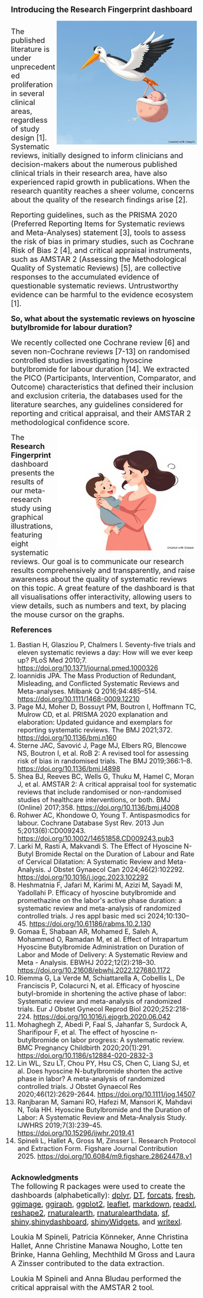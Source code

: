 ## Introducing the Research Fingerprint dashboard 

<img src="./www/stork_with_baby.jpg" alt="Example" width="380" height="335" align="right"/>
<br>
<span style="font-size: 20px;">The published literature is under unprecedented proliferation in several clinical areas, regardless of study design [1].</span> 
<span style="font-size: 20px;">Systematic reviews, initially designed to inform clinicians and decision-makers about the numerous published clinical trials in their research area, 
have also experienced rapid growth in publications.</span> 
<span style="font-size: 20px;">When the research quantity reaches a sheer volume, concerns about the quality of the research findings arise [2].</span> 
<br><br>
<span style="font-size: 20px;">Reporting guidelines, such as the PRISMA 2020 (Preferred Reporting Items for Systematic reviews and Meta-Analyses) statement [3], 
tools to assess the risk of bias in primary studies, such as Cochrane Risk of Bias 2 [4], and critical appraisal instruments, 
such as AMSTAR 2 (Assessing the Methodological Quality of Systematic Reviews) [5], are collective responses to the accumulated evidence of questionable systematic reviews. 
Untrustworthy evidence can be harmful to the evidence ecosystem [1].</span>  
<br><br>
<span style="font-size: 20px;"><strong>So, what about the systematic reviews on hyoscine butylbromide for labour duration?</strong></span> 
<br><br>
<span style="font-size: 20px;">We recently collected one Cochrane review [6] and seven non-Cochrane reviews [7-13] on randomised controlled studies investigating hyoscine butylbromide for labour duration [14]. 
We extracted the PICO (Participants, Intervention, Comparator, and Outcome) characteristics that defined their inclusion and exclusion criteria, the databases used for the literature searches, 
any guidelines considered for reporting and critical appraisal, and their AMSTAR 2 methodological confidence score.</span> 
<br>
<img src="./www/mother_baby.png" alt="Example" width="380" height="335" align="right"/>
<br>
<span style="font-size: 20px;">The <strong>Research Fingerprint</strong> dashboard presents the results of our meta-research study using graphical illustrations, featuring eight systematic reviews. 
Our goal is to communicate our research results comprehensively and transparently, and raise awareness about the quality of systematic reviews on this topic. 
A great feature of the dashboard is that all visualisations offer interactivity, allowing users to view details, such as numbers and text, by placing the mouse cursor on the graphs.</span> 
<br><br>
<span style="font-size: 20px;"><strong>References</strong></span> 
<br>
<ol style="font-size: 18px; margin-left: 0; padding-left: 18px;">
<li>Bastian H, Glasziou P, Chalmers I. Seventy-five trials and eleven systematic reviews a day: How will we ever keep up? PLoS Med 2010;7. <a href="https://doi.org/10.1371/journal.pmed.1000326">https://doi.org/10.1371/journal.pmed.1000326</a></li>
<li>Ioannidis JPA. The Mass Production of Redundant, Misleading, and Conflicted Systematic Reviews and Meta-analyses. Milbank Q 2016;94:485–514. <a href="https://doi.org/10.1111/1468-0009.12210">https://doi.org/10.1111/1468-0009.12210</a></li>
<li>Page MJ, Moher D, Bossuyt PM, Boutron I, Hoffmann TC, Mulrow CD, et al. PRISMA 2020 explanation and elaboration: Updated guidance and exemplars for reporting systematic reviews. The BMJ 2021;372. <a href="https://doi.org/10.1136/bmj.n160">https://doi.org/10.1136/bmj.n160</a></li>
<li>Sterne JAC, Savović J, Page MJ, Elbers RG, Blencowe NS, Boutron I, et al. RoB 2: A revised tool for assessing risk of bias in randomised trials. The BMJ 2019;366:1–8. <a href="https://doi.org/10.1136/bmj.l4898">https://doi.org/10.1136/bmj.l4898</a></li>
<li>Shea BJ, Reeves BC, Wells G, Thuku M, Hamel C, Moran J, et al. AMSTAR 2: A critical appraisal tool for systematic reviews that include randomised or non-randomised studies of healthcare interventions, or both. BMJ (Online) 2017;358. <a href="https://doi.org/10.1136/bmj.j4008">https://doi.org/10.1136/bmj.j4008</a></li>
<li>Rohwer AC, Khondowe O, Young T. Antispasmodics for labour. Cochrane Database Syst Rev. 2013 Jun 5;2013(6):CD009243. <a href="https://doi.org/10.1002/14651858.CD009243.pub3">https://doi.org/10.1002/14651858.CD009243.pub3</a></li>
<li>Larki M, Rasti A, Makvandi S. The Effect of Hyoscine N-Butyl Bromide Rectal on the Duration of Labour and Rate of Cervical Dilatation: A Systematic Review and Meta-Analysis. J Obstet Gynaecol Can 2024;46(2):102292. <a href="https://doi.org/10.1016/j.jogc.2023.102292">https://doi.org/10.1016/j.jogc.2023.102292</a></li>
<li>Heshmatnia F, Jafari M, Karimi M, Azizi M, Sayadi M, Yadollahi P. Efficacy of hyoscine butylbromide and promethazine on the labor's active phase duration: a systematic review and meta-analysis of randomized controlled trials. J res appl basic med sci 2024;10:130–45. <a href="https://doi.org/10.61186/rabms.10.2.130">https://doi.org/10.61186/rabms.10.2.130</a></li>
<li>Gomaa E, Shabaan AR, Mohamed E, Saleh A, Mohammed O, Ramadan M, et al. Effect of Intrapartum Hyoscine Butylbromide Administration on Duration of Labor and Mode of Delivery: A Systematic Review and Meta - Analysis. EBWHJ 2022;12(2):218–30. <a href="https://doi.org/10.21608/ebwhj.2022.127680.1172">https://doi.org/10.21608/ebwhj.2022.127680.1172</a></li>
<li>Riemma G, La Verde M, Schiattarella A, Cobellis L, De Franciscis P, Colacurci N, et al. Efficacy of hyoscine butyl-bromide in shortening the active phase of labor: Systematic review and meta-analysis of randomized trials. Eur J Obstet Gynecol Reprod Biol 2020;252:218-224. <a href="https://doi.org/10.1016/j.ejogrb.2020.06.042">https://doi.org/10.1016/j.ejogrb.2020.06.042</a></li>
<li>Mohaghegh Z, Abedi P, Faal S, Jahanfar S, Surdock A, Sharifipour F, et al. The effect of hyoscine n- butylbromide on labor progress: A systematic review. BMC Pregnancy Childbirth 2020;20(1):291. <a href="https://doi.org/10.1186/s12884-020-2832-3">https://doi.org/10.1186/s12884-020-2832-3</a></li>
<li>Lin WL, Szu LT, Chou PY, Hsu CS, Chen C, Liang SJ, et al. Does hyoscine N-butylbromide shorten the active phase in labor? A meta-analysis of randomized controlled trials. J Obstet Gynaecol Res 2020;46(12):2629-2644. <a href="https://doi.org/10.1111/jog.14507">https://doi.org/10.1111/jog.14507</a></li>
<li>Ranjbaran M, Samani RO, Hafezi M, Mansori K, Mahdavi N, Tola HH. Hyoscine Butylbromide and the Duration of Labor: A Systematic Review and Meta-Analysis Study. IJWHRS 2019;7(3):239–45. <a href="https://doi.org/10.15296/ijwhr.2019.41">https://doi.org/10.15296/ijwhr.2019.41</a></li>
<li>Spineli L, Hallet A, Gross M, Zinsser L. Research Protocol and Extraction Form. Figshare Journal Contribution 2025. <a href="https://doi.org/10.6084/m9.figshare.28624478.v1">https://doi.org/10.6084/m9.figshare.28624478.v1</a></li>
</ol>
<br>
<span style="font-size: 20px;"><strong>Acknowledgments</strong></span> 
<br>
<span style="font-size: 20px;">The following R packages were used to create the dashboards (alphabetically): <a href="https://CRAN.R-project.org/package=dplyr">dplyr</a>, <a href="https://CRAN.R-project.org/package=DT">DT</a>, <a href="https://CRAN.R-project.org/package=forcats">forcats</a>, <a href="https://CRAN.R-project.org/package=fresh">fresh</a>,</span> 
<span style="font-size: 20px;"><a href="https://CRAN.R-project.org/package=ggimage">ggimage</a>, <a href="https://CRAN.R-project.org/package=ggiraph">ggiraph</a>, <a href="https://CRAN.R-project.org/package=ggplot2">ggplot2</a>, <a href="https://CRAN.R-project.org/package=leaflet">leaflet</a>, <a href="https://CRAN.R-project.org/package=markdown">markdown</a>,</span> 
<span style="font-size: 20px;"><a href="https://CRAN.R-project.org/package=readxl">readxl</a>, <a href="https://CRAN.R-project.org/package=reshape2">reshape2</a>, <a href="https://CRAN.R-project.org/package=rnaturalearth">rnaturalearth</a>, <a href="https://CRAN.R-project.org/package=rnaturalearthdata">rnaturalearthdata</a>, <a href="https://CRAN.R-project.org/package=sf">sf</a>,</span>  
<span style="font-size: 20px;"><a href="https://CRAN.R-project.org/package=shiny">shiny</a>,<a href="https://CRAN.R-project.org/package=shinydashboard">shinydashboard</a>, <a href="https://CRAN.R-project.org/package=shinyWidgets">shinyWidgets</a>, and <a href="https://CRAN.R-project.org/package=writexl">writexl</a>.</span> 
<br><br>
<span style="font-size: 20px;">Loukia M Spineli, Patricia Könneker, Anne Christina Hallet, Anne Christine Manawa Nougho, Lotte ten Brinke, Hanna Gehling, Mechthild M Gross and Laura A Zinsser contributed to the data extraction.</span>
<br><br>
<span style="font-size: 20px;">Loukia M Spineli and Anna Bludau performed the critical appraisal with the AMSTAR 2 tool.</span> 